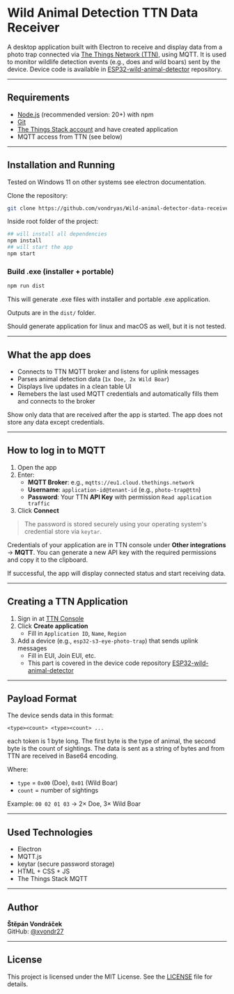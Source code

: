 # Wild Animal Detection TTN Data Receiver

A desktop application built with Electron to receive and display data from a photo trap connected via [The Things Network (TTN)](https://www.thethingsnetwork.org/), using MQTT. It is used to monitor wildlife detection events (e.g., does and wild boars) sent by the device. Device code is available in [ESP32-wild-animal-detector](https://github.com/vondryas/ESP32-wild-animal-detector) repository.

---

## Requirements

- [Node.js](https://nodejs.org/) (recommended version: 20+) with npm
- [Git](https://git-scm.com/)
- [The Things Stack account](https://console.thethingsnetwork.org/) and have created application
- MQTT access from TTN (see below)


---

## Installation and Running

Tested on Windows 11 on other systems see electron documentation.

Clone the repository:

```bash
git clone https://github.com/vondryas/Wild-animal-detector-data-receiver.git
```

Inside root folder of the project:

```bash
## will install all dependencies
npm install
## will start the app
npm start
```

### Build .exe (installer + portable)

```bash
npm run dist
```

This will generate .exe files with installer and portable .exe application.

Outputs are in the `dist/` folder.

Should generate application for linux and macOS as well, but it is not tested.

---

## What the app does

- Connects to TTN MQTT broker and listens for uplink messages
- Parses animal detection data (`1x Doe, 2x Wild Boar`)
- Displays live updates in a clean table UI
- Remebers the last used MQTT credentials and automatically fills them and connects to the broker

Show only data that are received after the app is started. The app does not store any data except credentials.

---

## How to log in to MQTT

1. Open the app
2. Enter:
   - **MQTT Broker**: e.g., `mqtts://eu1.cloud.thethings.network`
   - **Username**: `application-id@tenant-id` (e.g., `photo-trap@ttn`)
   - **Password**: Your TTN **API Key** with permission `Read application traffic`
3. Click **Connect**

> The password is stored securely using your operating system's credential store via `keytar`.

Credentials of your application are in TTN console under **Other integrations** → **MQTT**. You can generate a new API key with the required permissions and copy it to the clipboard.


If successful, the app will display connected status and start receiving data.

---

## Creating a TTN Application

1. Sign in at [TTN Console](https://console.thethingsnetwork.org/)
2. Click **Create application**
   - Fill in `Application ID`, `Name`, `Region`
3. Add a device (e.g., `esp32-s3-eye-photo-trap`) that sends uplink messages
   - Fill in EUI, Join EUI, etc.
   - This part is covered in the device code repository [ESP32-wild-animal-detector](https://github.com/vondryas/ESP32-wild-animal-detector)


---

## Payload Format

The device sends data in this format:

```
<type><count> <type><count> ...
```

each token is 1 byte long. The first byte is the type of animal, the second byte is the count of sightings. The data is sent as a string of bytes and from TTN are received in Base64 encoding.

Where:
- `type` = `0x00` (Doe), `0x01` (Wild Boar)
- `count` = number of sightings

Example: `00 02 01 03` → 2× Doe, 3× Wild Boar

---

## Used Technologies

- Electron
- MQTT.js
- keytar (secure password storage)
- HTML + CSS + JS
- The Things Stack MQTT

---

## Author

**Štěpán Vondráček**  
GitHub: [@xvondr27](https://github.com/vondryas)

---

## License

This project is licensed under the MIT License. See the [LICENSE](LICENSE) file for details.

